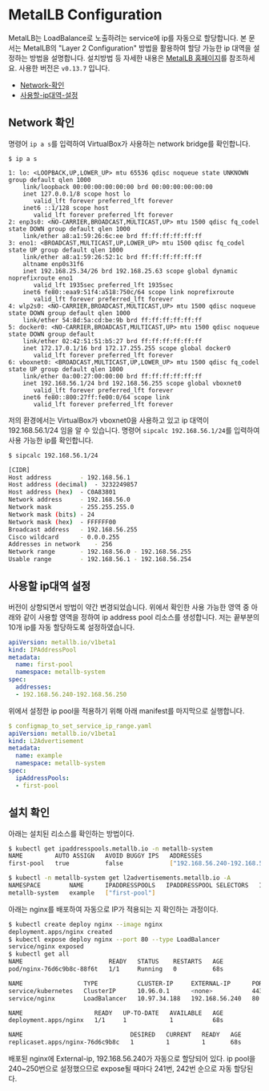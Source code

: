 # MetalLB Configuration
MetalLB는 LoadBalance로 노출하려는 service에 ip를 자동으로 할당합니다. 본 문서는 MetalLB의 "Layer 2 Configuration" 방법을 활용하여 할당 가능한 ip 대역을 설정하는 방법을 설명합니다. 설치방법 등 자세한 내용은 [MetalLB 홈페이지](https://metallb.universe.tf/)를 참조하세요. 사용한 버전은 `v0.13.7` 입니다.

* [Network-확인](#network-확인)
* [사용할-ip대역-설정](#사용할-ip대역-설정)

## Network 확인
명령어 `ip a s`를 입력하여 VirtualBox가 사용하는 network bridge를 확인합니다.

```
$ ip a s

1: lo: <LOOPBACK,UP,LOWER_UP> mtu 65536 qdisc noqueue state UNKNOWN group default qlen 1000
    link/loopback 00:00:00:00:00:00 brd 00:00:00:00:00:00
    inet 127.0.0.1/8 scope host lo
       valid_lft forever preferred_lft forever
    inet6 ::1/128 scope host 
       valid_lft forever preferred_lft forever
2: enp3s0: <NO-CARRIER,BROADCAST,MULTICAST,UP> mtu 1500 qdisc fq_codel state DOWN group default qlen 1000
    link/ether a8:a1:59:26:6c:ee brd ff:ff:ff:ff:ff:ff
3: eno1: <BROADCAST,MULTICAST,UP,LOWER_UP> mtu 1500 qdisc fq_codel state UP group default qlen 1000
    link/ether a8:a1:59:26:52:1c brd ff:ff:ff:ff:ff:ff
    altname enp0s31f6
    inet 192.168.25.34/26 brd 192.168.25.63 scope global dynamic noprefixroute eno1
       valid_lft 1935sec preferred_lft 1935sec
    inet6 fe80::eaa9:51f4:a518:750c/64 scope link noprefixroute 
       valid_lft forever preferred_lft forever
4: wlp2s0: <NO-CARRIER,BROADCAST,MULTICAST,UP> mtu 1500 qdisc noqueue state DOWN group default qlen 1000
    link/ether 54:8d:5a:cd:be:9b brd ff:ff:ff:ff:ff:ff
5: docker0: <NO-CARRIER,BROADCAST,MULTICAST,UP> mtu 1500 qdisc noqueue state DOWN group default 
    link/ether 02:42:51:51:b5:27 brd ff:ff:ff:ff:ff:ff
    inet 172.17.0.1/16 brd 172.17.255.255 scope global docker0
       valid_lft forever preferred_lft forever
6: vboxnet0: <BROADCAST,MULTICAST,UP,LOWER_UP> mtu 1500 qdisc fq_codel state UP group default qlen 1000
    link/ether 0a:00:27:00:00:00 brd ff:ff:ff:ff:ff:ff
    inet 192.168.56.1/24 brd 192.168.56.255 scope global vboxnet0
       valid_lft forever preferred_lft forever
    inet6 fe80::800:27ff:fe00:0/64 scope link 
       valid_lft forever preferred_lft forever
```

저의 환경에서는 VirtualBox가 vboxnet0을 사용하고 있고 ip 대역이 192.168.56.1/24 임을 알 수 있습니다. 명령어 `sipcalc 192.168.56.1/24`를 입력하여 사용 가능한 ip를 확인합니다.

```bash
$ sipcalc 192.168.56.1/24

[CIDR]
Host address		- 192.168.56.1
Host address (decimal)	- 3232249857
Host address (hex)	- C0A83801
Network address		- 192.168.56.0
Network mask		- 255.255.255.0
Network mask (bits)	- 24
Network mask (hex)	- FFFFFF00
Broadcast address	- 192.168.56.255
Cisco wildcard		- 0.0.0.255
Addresses in network	- 256
Network range		- 192.168.56.0 - 192.168.56.255
Usable range		- 192.168.56.1 - 192.168.56.254
```

## 사용할 ip대역 설정
버전이 상향되면서 방법이 약간 변경되었습니다. 위에서 확인한 사용 가능한 영역 중 아래와 같이 사용할 영역을 정하여 ip address pool 리소스를 생성합니다. 저는 끝부분의 10개 ip를 자동 할당하도록 설정하였습니다. 

```yaml
apiVersion: metallb.io/v1beta1
kind: IPAddressPool
metadata:
  name: first-pool
  namespace: metallb-system
spec:
  addresses:
  - 192.168.56.240-192.168.56.250
```

위에서 설정한 ip pool을 적용하기 위해 아래 manifest를 마지막으로 실행합니다.

```yaml
$ configmap_to_set_service_ip_range.yaml
apiVersion: metallb.io/v1beta1
kind: L2Advertisement
metadata:
  name: example
  namespace: metallb-system
spec:
  ipAddressPools:
  - first-pool
```

## 설치 확인
아래는 설치된 리소스를 확인하는 방법이다.

```bash
$ kubectl get ipaddresspools.metallb.io -n metallb-system
NAME         AUTO ASSIGN   AVOID BUGGY IPS   ADDRESSES
first-pool   true          false             ["192.168.56.240-192.168.56.250"]

$ kubectl -n metallb-system get l2advertisements.metallb.io -A
NAMESPACE        NAME      IPADDRESSPOOLS   IPADDRESSPOOL SELECTORS   INTERFACES
metallb-system   example   ["first-pool"]
```

아래는 nginx를 배포하여 자동으로 IP가 적용되는 지 확인하는 과정이다.
```bash
$ kubectl create deploy nginx --image nginx
deployment.apps/nginx created
$ kubectl expose deploy nginx --port 80 --type LoadBalancer
service/nginx exposed
$ kubectl get all
NAME                        READY   STATUS    RESTARTS   AGE
pod/nginx-76d6c9b8c-88f6t   1/1     Running   0          68s

NAME                 TYPE           CLUSTER-IP     EXTERNAL-IP      PORT(S)        AGE
service/kubernetes   ClusterIP      10.96.0.1      <none>           443/TCP        25h
service/nginx        LoadBalancer   10.97.34.188   192.168.56.240   80:30607/TCP   13s

NAME                    READY   UP-TO-DATE   AVAILABLE   AGE
deployment.apps/nginx   1/1     1            1           68s

NAME                              DESIRED   CURRENT   READY   AGE
replicaset.apps/nginx-76d6c9b8c   1         1         1       68s
```

배포된 nginx에 External-ip, 192.168.56.240가 자동으로 할당되어 있다. ip pool을 240~250번으로 설정했으므로 expose될 때마다 241번, 242번 순으로 자동 할당된다.
